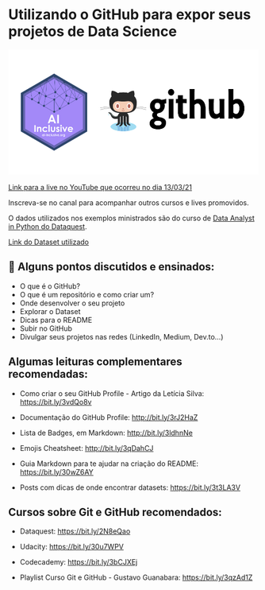 # Utilizando o GitHub para expor seus projetos de Data Science

![Octocat](octoAI.png)


[Link para a live no YouTube que ocorreu no dia 13/03/21](https://www.youtube.com/watch?v=Kkco06E_ZOY) 


Inscreva-se no canal para acompanhar outros cursos e lives promovidos.

O dados utilizados nos exemplos ministrados são do curso de [Data Analyst in Python do Dataquest](https://www.dataquest.io/path/data-analyst/).

[Link do Dataset utilizado](https://data.world/data-society/used-cars-data)


## 📝 Alguns pontos discutidos e ensinados:

- O que é o GitHub?
- O que é um repositório e como criar um?
- Onde desenvolver o seu projeto
- Explorar o Dataset 
- Dicas para o README
- Subir no GitHub
- Divulgar seus projetos nas redes (LinkedIn, Medium, Dev.to…)

## Algumas leituras complementares recomendadas:

- Como criar o seu GitHub Profile - Artigo da Letícia Silva: https://bit.ly/3vdQo8v

- Documentação do GitHub Profile: http://bit.ly/3rJ2HaZ

- Lista de Badges, em Markdown: http://bit.ly/3ldhnNe

- Emojis Cheatsheet: http://bit.ly/3qDahCJ

- Guia Markdown para te ajudar na criação do README: https://bit.ly/30wZ6AY

- Posts com dicas de onde encontrar datasets: https://bit.ly/3t3LA3V


## Cursos sobre Git e GitHub recomendados:

- Dataquest: https://bit.ly/2N8eQao

- Udacity: https://bit.ly/30u7WPV

- Codecademy: https://bit.ly/3bCJXEj

- Playlist Curso Git e GitHub - Gustavo Guanabara: https://bit.ly/3qzAd1Z


